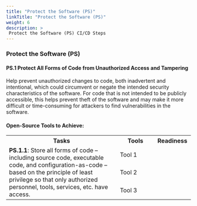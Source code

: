 ```yaml
---
title: "Protect the Software (PS)"
linkTitle: "Protect the Software (PS)"
weight: 6
description: >
 Protect the Software (PS) CI/CD Steps
---
```


### Protect the Software (PS)

#### PS.1 Protect All Forms of Code from Unauthorized Access and Tampering

Help prevent unauthorized changes to code, both inadvertent and intentional, which could circumvent or negate the intended security characteristics of the software. For code that is not intended to be publicly accessible, this helps prevent theft of the software and may make it more difficult or time-consuming for attackers to find vulnerabilities in the software.

#### Open-Source Tools to Achieve:

<table style="width:100%">
    <tr>
        <th style="width: 60%">Tasks</th>
        <th style="width: 20%">Tools</th>
        <th style="width: 20%">Readiness</th>
    </tr>
    <tr>
        <td rowspan="3"><strong>PS.1.1</strong>: Store all forms of code – including source code, executable code, and configuration-as-code –  based on the principle of least privilege so that only authorized personnel, tools, services, etc. have access.</td>
        <td>Tool 1</td>
        <td style="text-align: center;"><i class="fa-solid fa-circle" style="color: #63E6BE;"></i></td>
    </tr>
    <tr>
        <td>Tool 2</td>
        <td style="text-align: center;"><i class="fa-solid fa-circle" style="color: #63E6BE;"></i></td>
    </tr>
    <tr>
        <td>Tool 3</td>
        <td style="text-align: center;"><i class="fa-solid fa-circle-half-stroke" style="color: #FFD43B;"></i></td>
    </tr>
</table>

<br />
